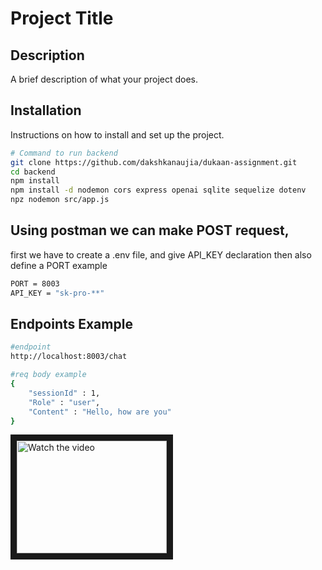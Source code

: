 # Project Title

## Description
A brief description of what your project does.

## Installation
Instructions on how to install and set up the project.

```sh
# Command to run backend
git clone https://github.com/dakshkanaujia/dukaan-assignment.git
cd backend
npm install
npm install -d nodemon cors express openai sqlite sequelize dotenv
npz nodemon src/app.js
```

## Using postman we can make POST request, 
first we have to create a .env file, and give API_KEY declaration
then also define a PORT
example 
```sh
PORT = 8003
API_KEY = "sk-pro-**"
```
## Endpoints Example

```sh
#endpoint
http://localhost:8003/chat

#req body example
{
    "sessionId" : 1,
    "Role" : "user",
    "Content" : "Hello, how are you"
}
``` 



<a href="https://www.youtube.com/watch?v=_7bD1tE9KA8" target="_blank">
 <img src="https://voyager.postman.com/screen/postman-download-page-screenshot-v11.svg" alt="Watch the video" width="240" height="180" border="10" />
</a>
